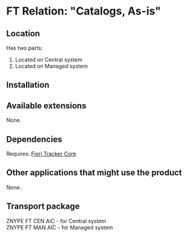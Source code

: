 # FT Relation: "Catalogs, As-is"

## Location
Has two parts:
1. Located on Central system
2. Located on Managed system

## Installation

## Available extensions
None.

## Dependencies
Requires: 
[Fiori Tracker Core](ft-core.md)

## Other applications that might use the product
None.

## Transport package
ZNYPE FT CEN AIC - for Central system<br>
ZNYPE FT MAN AIC - for Managed system